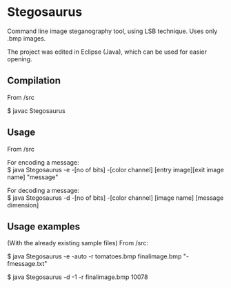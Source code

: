 Stegosaurus
==========================
Command line image steganography tool, using LSB technique.
Uses only .bmp images.

The project was edited in Eclipse (Java), which can be used for easier opening.

Compilation
--------------------------
From /src

$ javac Stegosaurus

Usage
--------------------------
From /src

For encoding a message:  
$ java Stegosaurus -e -[no of bits] -[color channel] [entry image][exit image name] "message"   
    
For decoding a message:  
$ java Stegosaurus -d -[no of bits] -[color channel] [image name] [message dimension]
  
Usage examples
--------------------------
(With the already existing sample files)
From /src:

$ java Stegosaurus -e -auto -r tomatoes.bmp finalimage.bmp "-fmessage.txt"    
    
$ java Stegosaurus -d -1 -r finalimage.bmp 10078

